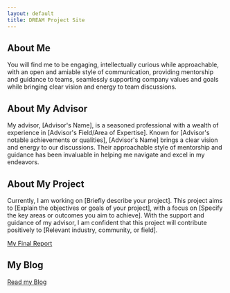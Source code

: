 ```yaml
---
layout: default
title: DREAM Project Site
---
```


## About Me

You will find me to be engaging, intellectually curious while approachable, with an open and amiable style of communication, providing mentorship and guidance to teams, seamlessly supporting company values and goals while bringing clear vision and energy to team discussions.

## About My Advisor

My advisor, [Advisor's Name], is a seasoned professional with a wealth of experience in [Advisor's Field/Area of Expertise]. Known for [Advisor's notable achievements or qualities], [Advisor's Name] brings a clear vision and energy to our discussions. Their approachable style of mentorship and guidance has been invaluable in helping me navigate and excel in my endeavors.

## About My Project

Currently, I am working on [Briefly describe your project]. This project aims to [Explain the objectives or goals of your project], with a focus on [Specify the key areas or outcomes you aim to achieve]. With the support and guidance of my advisor, I am confident that this project will contribute positively to [Relevant industry, community, or field].

[My Final Report](files/finalreport.pdf)

## My Blog

[Read my Blog](blog.html)
